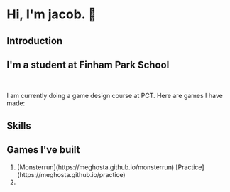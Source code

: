 <h1>Hi, I'm jacob. 👋</h1>

## Introduction
<h2>I'm a student at Finham Park School</h2>
<br>
<p>I am currently doing a game design course at PCT. Here are games I have made:</p>



## Skills 

## Games I've built
<ol>
<li>[Monsterrun](https://meghosta.github.io/monsterrun)
[Practice](https://meghosta.github.io/practice)
<li/>
</ol>


